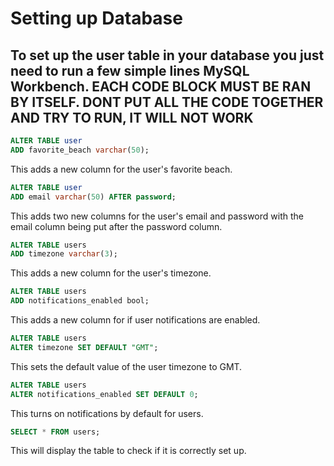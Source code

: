 # Setting up Database
## To set up the user table in your database you just need to run a few simple lines MySQL Workbench. EACH CODE BLOCK MUST BE RAN BY ITSELF. DONT PUT ALL THE CODE TOGETHER AND TRY TO RUN, IT WILL NOT WORK

```sql
ALTER TABLE user
ADD favorite_beach varchar(50);
```

This adds a new column for the user's favorite beach.

```sql
ALTER TABLE user
ADD email varchar(50) AFTER password;
```

This adds two new columns for the user's email and password with the email column being put after the password column.

```sql
ALTER TABLE users
ADD timezone varchar(3);
```

This adds a new column for the user's timezone.

```sql
ALTER TABLE users
ADD notifications_enabled bool;
```

This adds a new column for if user notifications are enabled.

```sql
ALTER TABLE users
ALTER timezone SET DEFAULT "GMT";
```

This sets the default value of the user timezone to GMT.

```sql
ALTER TABLE users
ALTER notifications_enabled SET DEFAULT 0;
```

This turns on notifications by default for users.

```sql
SELECT * FROM users;
```

This will display the table to check if it is correctly set up.

